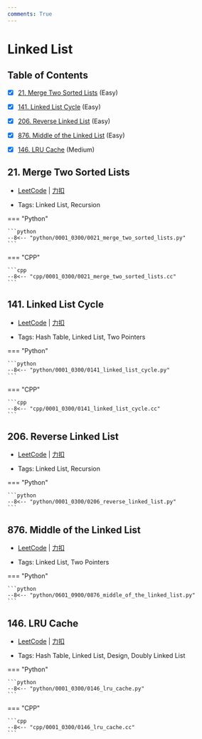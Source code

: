 ```yaml
---
comments: True
---
```


# Linked List

## Table of Contents

- [x] [21. Merge Two Sorted Lists](#21-merge-two-sorted-lists) (Easy)
- [x] [141. Linked List Cycle](#141-linked-list-cycle) (Easy)
- [x] [206. Reverse Linked List](#206-reverse-linked-list) (Easy)
- [x] [876. Middle of the Linked List](#876-middle-of-the-linked-list) (Easy)
- [x] [146. LRU Cache](#146-lru-cache) (Medium)


## 21. Merge Two Sorted Lists

-    [LeetCode](https://leetcode.com/problems/merge-two-sorted-lists/) | [力扣](https://leetcode.cn/problems/merge-two-sorted-lists/)

-   Tags: Linked List, Recursion

=== "Python"

    ```python
    --8<-- "python/0001_0300/0021_merge_two_sorted_lists.py"
    ```

=== "CPP"

    ```cpp
    --8<-- "cpp/0001_0300/0021_merge_two_sorted_lists.cc"
    ```



## 141. Linked List Cycle

-    [LeetCode](https://leetcode.com/problems/linked-list-cycle/) | [力扣](https://leetcode.cn/problems/linked-list-cycle/)

-   Tags: Hash Table, Linked List, Two Pointers

=== "Python"

    ```python
    --8<-- "python/0001_0300/0141_linked_list_cycle.py"
    ```

=== "CPP"

    ```cpp
    --8<-- "cpp/0001_0300/0141_linked_list_cycle.cc"
    ```



## 206. Reverse Linked List

-    [LeetCode](https://leetcode.com/problems/reverse-linked-list/) | [力扣](https://leetcode.cn/problems/reverse-linked-list/)

-   Tags: Linked List, Recursion

=== "Python"

    ```python
    --8<-- "python/0001_0300/0206_reverse_linked_list.py"
    ```



## 876. Middle of the Linked List

-    [LeetCode](https://leetcode.com/problems/middle-of-the-linked-list/) | [力扣](https://leetcode.cn/problems/middle-of-the-linked-list/)

-   Tags: Linked List, Two Pointers

=== "Python"

    ```python
    --8<-- "python/0601_0900/0876_middle_of_the_linked_list.py"
    ```



## 146. LRU Cache

-    [LeetCode](https://leetcode.com/problems/lru-cache/) | [力扣](https://leetcode.cn/problems/lru-cache/)

-   Tags: Hash Table, Linked List, Design, Doubly Linked List

=== "Python"

    ```python
    --8<-- "python/0001_0300/0146_lru_cache.py"
    ```

=== "CPP"

    ```cpp
    --8<-- "cpp/0001_0300/0146_lru_cache.cc"
    ```
